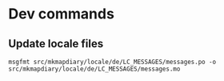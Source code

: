 # Dev commands

## Update locale files
```
msgfmt src/mkmapdiary/locale/de/LC_MESSAGES/messages.po -o src/mkmapdiary/locale/de/LC_MESSAGES/messages.mo
```